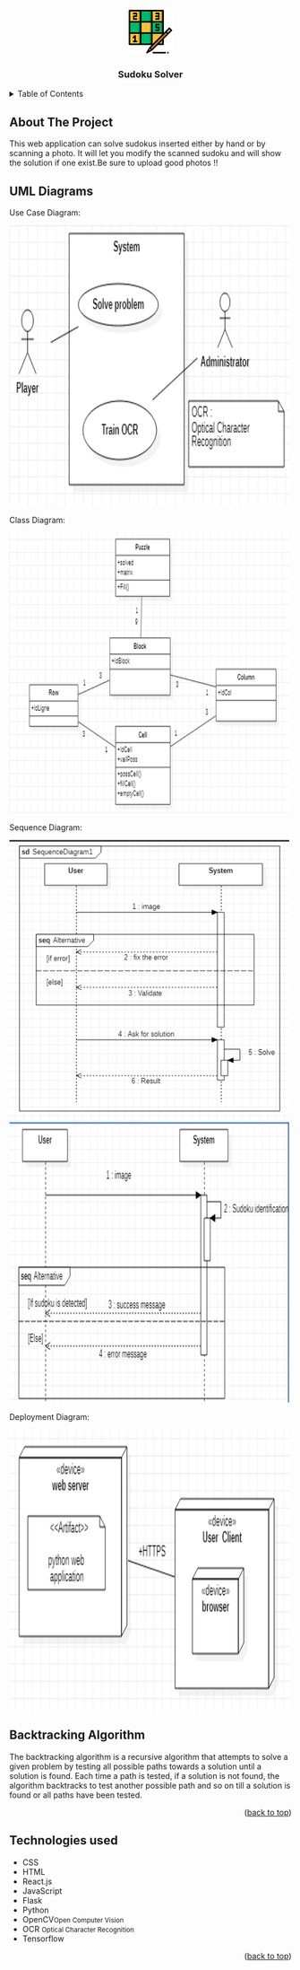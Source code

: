 <div align="center">
  
  
  <a href="https://github.com/Hasnae-bouhmady/Sudoku-Solver-using-AI-machine-learning">
    <img src="Images/sudoku logo.png" alt="Logo" width="80" height="80">
  </a>

  <h3 align="center">Sudoku Solver</h3>

 <!-- <p align="center">
    A web application that will let you show the solution of sudoku after uploading an image.
    <br />-->
  </p>
  
  
</div>

<!-- TABLE OF CONTENTS -->
<details>
  <summary>Table of Contents</summary>
  <ol>
    <li>
      <a href="#about-the-project">About The Project</a>
      <ul>
        <li><a href="#diagrams">UML Diagrams</a></li>
            <ul>
               <li>Use Case Diagram</li>
               <li>Class Diagram</li>
               <li>Sequence Diagram</li>
               <li>Deployment Diagram</li>
            </ul>
        <li><a href="#algorithm">Backtracking Algorithm</a></li>
        <li><a href="#built-with">Built With</a></li>
      </ul>
    </li>
    <li>
      <a href="#getting-started">Getting Started</a>
      <ul>
        <li><a href="#prerequisites">Prerequisites</a></li>
        <li><a href="#installation">Installation</a></li>
      </ul>
    </li>
    <!--<li><a href="#usage">Usage</a></li>
    <li><a href="#roadmap">Roadmap</a></li>
    <li><a href="#contributing">Contributing</a></li>
    <li><a href="#license">License</a></li>
    <li><a href="#contact">Contact</a></li>
    <li><a href="#acknowledgments">Acknowledgments</a></li>-->
  </ol>
</details>

<!--About the project-->
## About The Project
This web application can solve sudokus inserted either by hand or by scanning a photo. It will let you modify the scanned sudoku and will show the solution if one exist.Be sure to upload good photos !!

<!--Diagrams-->
## UML Diagrams

   <p>Use Case Diagram: </p>
  <a href="https://github.com/Hasnae-bouhmady/Sudoku-Solver-using-AI-machine-learning">
    <img src="Images/use case diagram.png" alt="use case diagram" width="500" height="500">
  </a>

 <p>Class Diagram: </p>
 <a href="https://github.com/Hasnae-bouhmady/Sudoku-Solver-using-AI-machine-learning">
    <img src="Images/class diagram.png" alt="class diagram" width="500" height="500">
  </a>
  
  <p>Sequence Diagram: </p>
 <a href="https://github.com/Hasnae-bouhmady/Sudoku-Solver-using-AI-machine-learning">
    <img src="Images/Sequence Diagram 1.png" alt="sequence diagram1" width="500" height="500">
  </a>
   <a href="https://github.com/Hasnae-bouhmady/Sudoku-Solver-using-AI-machine-learning">
    <img src="Images/Sequence Diagram 2.png" alt="sequence diagram2" width="500" height="500">
  </a>
  
  <p>Deployment Diagram: </p>
  <a href="https://github.com/Hasnae-bouhmady/Sudoku-Solver-using-AI-machine-learning">
    <img src="Images/deployment diagram.png" alt="deployment diagram" width="500" height="500">
  </a>
  
   
  
  
 
 
<!--Backtracking algorithm-->
## Backtracking Algorithm 

The backtracking algorithm is a recursive algorithm that attempts to solve a given problem by testing all possible paths towards a solution until a solution is found. Each time a path is tested, if a solution is not found, the algorithm backtracks to test another possible path and so on till a solution is found or all paths have been tested.
<p align="right">(<a href="#top">back to top</a>)</p>

<!--Built with-->
## Technologies used

  
  <ul>
    <!-- * [HTML](https://devdocs.io/html/)  -->
    <li> CSS </li>
    <li> HTML</li>
    <li> React.js</li>
   <li>JavaScript</li>
    <li> Flask</li>
    <li> Python</li>
  <li>OpenCV<small>Open Computer Vision</small></li>
  <li>OCR <small>Optical Character Recognition</small> </li>
  <li>Tensorflow</li>
  
  </ul>
  
  
 


<p align="right">(<a href="#top">back to top</a>)</p>





